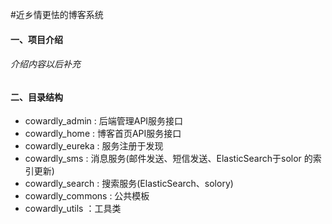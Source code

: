 #近乡情更怯的博客系统

#### 一、项目介绍

###### 介绍内容以后补充

#### 二、目录结构
* cowardly_admin : 后端管理API服务接口
* cowardly_home : 博客首页API服务接口
* cowardly_eureka : 服务注册于发现
* cowardly_sms : 消息服务(邮件发送、短信发送、ElasticSearch于solor 的索引更新)
* cowardly_search : 搜索服务(ElasticSearch、solory)
* cowardly_commons : 公共模板
* cowardly_utils ：工具类

